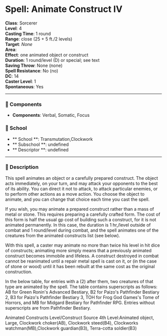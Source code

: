 
# Spell: Animate Construct IV
**Class**: Sorcerer  
**Level**: 4  
**Casting Time**: 1 round  
**Range**: close (25 + 5 ft./2 levels)  
**Target**: _None_  
**Area**:   
**Effect**: one animated object or construct  
**Duration**: 1 round/level (D) or special; see text  
**Saving Throw**: None (none)  
**Spell Resistance**: No (no)  
**DC**: 14  
**Caster Level**: 1  
**Spontaneous**: Yes

---

### 🔮 Components
- **Components**: Verbal, Somatic, Focus

### 🏫 School
- ** School **: Transmutation,Clockwork
- ** Subschool **: undefined
- ** Descriptor **: undefined
---

### 📜 Description
This spell animates an object or a carefully prepared construct. The object acts immediately, on your turn, and may attack your opponents to the best of its ability. You can direct it not to attack, to attack particular enemies, or to perform other actions as a move action. You choose the object to animate, and you can change that choice each time you cast the spell.

If you wish, you may animate a prepared construct rather than a mass of metal or stone. This requires preparing a carefully crafted form. The cost of this form is half the usual gp cost of building such a construct, for it is not animated permanently. In this case, the duration is 1 hr,/level outside of combat and 1 round/level during combat, and the spell animates one of the creatures from the animated constructs list (see below).

With this spell, a caster may animate no more than twice his level in hit dice of constructs; animating more simply means that a previously animated construct becomes immobile and lifeless. A construct destroyed in combat cannot be reanimated until a repair metal spell is cast on it, or (in the case of stone or wood) until it has been rebuilt at the same cost as the original construction.

In the below table, for entries with a (2) after them, two creatures of that type are animated by the spell. The table contains superscripts as follows: AB for Green Ronin's Advanced Bestiary, B2 for Paizo's Pathfinder Bestiary 2, B3 for Paizo's Pathfinder Bestiary 3, TOH for Frog God Games's Tome of Horrors, and MB for Midgard Bestiary for Pathfinder RPG. Entries without superscripts are from Pathfinder Bestiary.

Animated Constructs Level/Construct Source 
4th Level:Animated object, Large, Clockwork choker(AB), Clockwork steed(B4), Clockworks watchman(MB),Clockwork guardian(B3), Terra-cotta soldier(B3)
